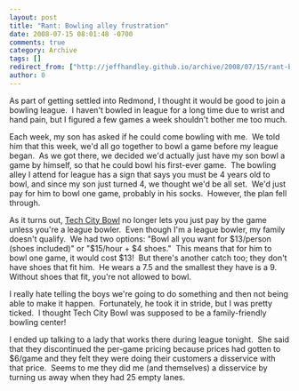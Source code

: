 ```yaml
---
layout: post
title: "Rant: Bowling alley frustration"
date: 2008-07-15 08:01:48 -0700
comments: true
category: Archive
tags: []
redirect_from: ["http://jeffhandley.github.io/archive/2008/07/15/rant-bowling-alley-frustration.aspx"]
author: 0
---
```

<!-- more -->
<p>As part of getting settled into Redmond, I thought it would be good to join a bowling league.  I haven't bowled in league for a long time due to wrist and hand pain, but I figured a few games a week shouldn't bother me too much.</p>  <p>Each week, my son has asked if he could come bowling with me.  We told him that this week, we'd all go together to bowl a game before my league began.  As we got there, we decided we'd actually just have my son bowl a game by himself, so that he could bowl his first-ever game.  The bowling alley I attend for league has a sign that says you must be 4 years old to bowl, and since my son just turned 4, we thought we'd be all set.  We'd just pay for him to bowl one game, probably in his socks.  However, the plan fell through.</p>  <p>As it turns out, <a href="http://www.techcitybowl.com/" target="_blank">Tech City Bowl</a> no longer lets you just pay by the game unless you're a league bowler.  Even though I'm a league bowler, my family doesn't qualify.  We had two options: "Bowl all you want for $13/person (shoes included)" or "$15/hour + $4 shoes."  This means that for him to bowl one game, it would cost $13!  But there's another catch too; they don't have shoes that fit him.  He wears a 7.5 and the smallest they have is a 9.  Without shoes that fit, you're not allowed to bowl.</p>  <p>I really hate telling the boys we're going to do something and then not being able to make it happen.  Fortunately, he took it in stride, but I was pretty ticked.  I thought Tech City Bowl was supposed to be a family-friendly bowling center!</p>  <p>I ended up talking to a lady that works there during league tonight.  She said that they discontinued the per-game pricing because prices had gotten to $6/game and they felt they were doing their customers a disservice with that price.  Seems to me they did me (and themselves) a disservice by turning us away when they had 25 empty lanes.</p>

